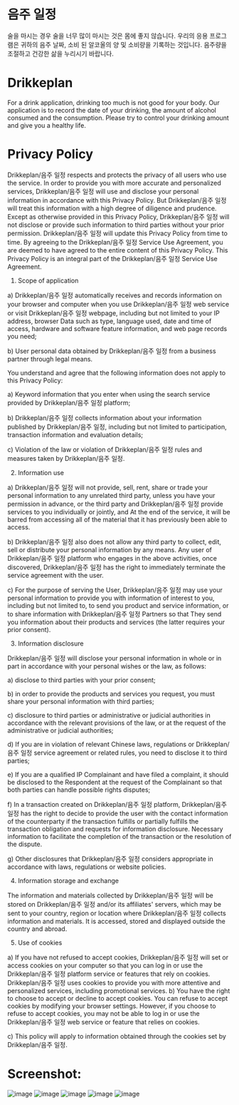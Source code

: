 # 음주 일정
술을 마시는 경우 술을 너무 많이 마시는 것은 몸에 좋지 않습니다.
우리의 응용 프로그램은 귀하의 음주 날짜, 소비 된 알코올의 양 및 소비량을 기록하는 것입니다.
음주량을 조절하고 건강한 삶을 누리시기 바랍니다.

# Drikkeplan
For a drink application, drinking too much is not good for your body.
Our application is to record the date of your drinking, the amount of alcohol consumed and the consumption.
Please try to control your drinking amount and give you a healthy life.

# Privacy Policy
Drikkeplan/음주 일정 respects and protects the privacy of all users who use the service. In order to provide you with more accurate and personalized services, Drikkeplan/음주 일정 will use and disclose your personal information in accordance with this Privacy Policy. But Drikkeplan/음주 일정 will treat this information with a high degree of diligence and prudence. Except as otherwise provided in this Privacy Policy, Drikkeplan/음주 일정 will not disclose or provide such information to third parties without your prior permission. Drikkeplan/음주 일정 will update this Privacy Policy from time to time. By agreeing to the Drikkeplan/음주 일정 Service Use Agreement, you are deemed to have agreed to the entire content of this Privacy Policy. This Privacy Policy is an integral part of the Drikkeplan/음주 일정 Service Use Agreement.

1. Scope of application

a) Drikkeplan/음주 일정 automatically receives and records information on your browser and computer when you use Drikkeplan/음주 일정 web service or visit Drikkeplan/음주 일정 webpage, including but not limited to your IP address, browser Data such as type, language used, date and time of access, hardware and software feature information, and web page records you need;

b) User personal data obtained by Drikkeplan/음주 일정 from a business partner through legal means.

You understand and agree that the following information does not apply to this Privacy Policy:

a) Keyword information that you enter when using the search service provided by Drikkeplan/음주 일정 platform;

b) Drikkeplan/음주 일정 collects information about your information published by Drikkeplan/음주 일정, including but not limited to participation, transaction information and evaluation details;

c) Violation of the law or violation of Drikkeplan/음주 일정 rules and measures taken by Drikkeplan/음주 일정.

2. Information use

a) Drikkeplan/음주 일정 will not provide, sell, rent, share or trade your personal information to any unrelated third party, unless you have your permission in advance, or the third party and Drikkeplan/음주 일정 provide services to you individually or jointly, and At the end of the service, it will be barred from accessing all of the material that it has previously been able to access.

b) Drikkeplan/음주 일정 also does not allow any third party to collect, edit, sell or distribute your personal information by any means. Any user of Drikkeplan/음주 일정 platform who engages in the above activities, once discovered, Drikkeplan/음주 일정 has the right to immediately terminate the service agreement with the user.

c) For the purpose of serving the User, Drikkeplan/음주 일정 may use your personal information to provide you with information of interest to you, including but not limited to, to send you product and service information, or to share information with Drikkeplan/음주 일정 Partners so that They send you information about their products and services (the latter requires your prior consent).

3. Information disclosure

Drikkeplan/음주 일정 will disclose your personal information in whole or in part in accordance with your personal wishes or the law, as follows:

a) disclose to third parties with your prior consent;

b) in order to provide the products and services you request, you must share your personal information with third parties;

c) disclosure to third parties or administrative or judicial authorities in accordance with the relevant provisions of the law, or at the request of the administrative or judicial authorities;

d) If you are in violation of relevant Chinese laws, regulations or Drikkeplan/음주 일정 service agreement or related rules, you need to disclose it to third parties;

e) If you are a qualified IP Complainant and have filed a complaint, it should be disclosed to the Respondent at the request of the Complainant so that both parties can handle possible rights disputes;

f) In a transaction created on Drikkeplan/음주 일정 platform, Drikkeplan/음주 일정 has the right to decide to provide the user with the contact information of the counterparty if the transaction fulfills or partially fulfills the transaction obligation and requests for information disclosure. Necessary information to facilitate the completion of the transaction or the resolution of the dispute.

g) Other disclosures that Drikkeplan/음주 일정 considers appropriate in accordance with laws, regulations or website policies.

4. Information storage and exchange

The information and materials collected by Drikkeplan/음주 일정 will be stored on Drikkeplan/음주 일정 and/or its affiliates' servers, which may be sent to your country, region or location where Drikkeplan/음주 일정 collects information and materials. It is accessed, stored and displayed outside the country and abroad.

5. Use of cookies

a) If you have not refused to accept cookies, Drikkeplan/음주 일정 will set or access cookies on your computer so that you can log in or use the Drikkeplan/음주 일정 platform service or features that rely on cookies. Drikkeplan/음주 일정 uses cookies to provide you with more attentive and personalized services, including promotional services.
b) You have the right to choose to accept or decline to accept cookies. You can refuse to accept cookies by modifying your browser settings. However, if you choose to refuse to accept cookies, you may not be able to log in or use the Drikkeplan/음주 일정 web service or feature that relies on cookies.

c) This policy will apply to information obtained through the cookies set by Drikkeplan/음주 일정.

# Screenshot: 
![image](https://github.com/chenrongke/-/blob/master/sc/1.png)
![image](https://github.com/chenrongke/-/blob/master/sc/2.png)
![image](https://github.com/chenrongke/-/blob/master/sc/3.png)
![image](https://github.com/chenrongke/-/blob/master/sc/4.png)
![image](https://github.com/chenrongke/-/blob/master/sc/5.png)

